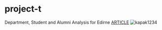 # project-t
 Department, Student and Alumni Analysis for Edirne
 [ARTICLE](https://berkaycihan.medium.com/bilgisayar-muhendisligi-pythonla-bolum-mezun-analizi-edirne-30cbfd754b22)
![kapak1234](https://user-images.githubusercontent.com/39379330/112624143-4748c500-8e3e-11eb-9b05-30f586d99c28.png)
